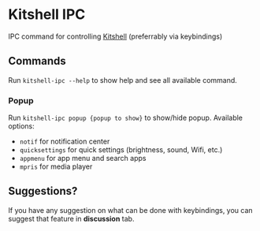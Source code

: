 # Kitshell IPC

IPC command for controlling [Kitshell](https://github.com/bootloopmaster636/kitshell) (preferrably via keybindings)

## Commands

Run `kitshell-ipc --help` to show help and see all available command.

### Popup

Run `kitshell-ipc popup {popup to show}` to show/hide popup.
Available options:

- `notif` for notification center
- `quicksettings` for quick settings (brightness, sound, Wifi, etc.)
- `appmenu` for app menu and search apps
- `mpris` for media player

## Suggestions?

If you have any suggestion on what can be done with keybindings, you can suggest that feature in **discussion** tab.
